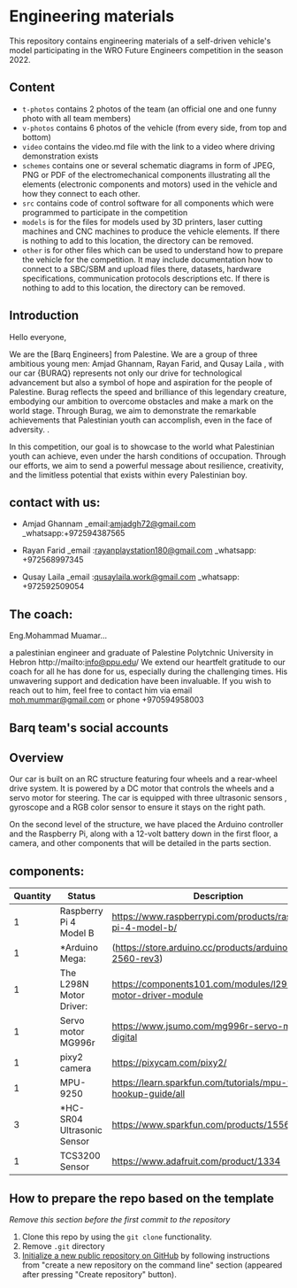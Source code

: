 Engineering materials
====

This repository contains engineering materials of a self-driven vehicle's model participating in the WRO Future Engineers competition in the season 2022.

## Content

* `t-photos` contains 2 photos of the team (an official one and one funny photo with all team members)
* `v-photos` contains 6 photos of the vehicle (from every side, from top and bottom)
* `video` contains the video.md file with the link to a video where driving demonstration exists
* `schemes` contains one or several schematic diagrams in form of JPEG, PNG or PDF of the electromechanical components illustrating all the elements (electronic components and motors) used in the vehicle and how they connect to each other.
* `src` contains code of control software for all components which were programmed to participate in the competition
* `models` is for the files for models used by 3D printers, laser cutting machines and CNC machines to produce the vehicle elements. If there is nothing to add to this location, the directory can be removed.
* `other` is for other files which can be used to understand how to prepare the vehicle for the competition. It may include documentation how to connect to a SBC/SBM and upload files there, datasets, hardware specifications, communication protocols descriptions etc. If there is nothing to add to this location, the directory can be removed.

## Introduction

Hello everyone,

We are the [Barq Engineers] from Palestine. We are a group of three ambitious young men: Amjad Ghannam, Rayan Farid, and Qusay Laila , with our car {BURAQ} represents not only our drive for technological advancement but also a symbol of hope and aspiration for the people of Palestine. Burag reflects the speed and brilliance of this legendary creature, embodying our ambition to overcome obstacles and make a mark on the world stage. Through Burag, we aim to demonstrate the remarkable achievements that Palestinian youth can accomplish, even in the face of adversity. .

In this competition, our goal is to showcase to the world what Palestinian youth can achieve, even under the harsh conditions of occupation. Through our efforts, we aim to send a powerful message about resilience, creativity, and the limitless potential that exists within every Palestinian boy.

## contact with us:
* Amjad Ghannam _email:amjadgh72@gmail.com
                _whatsapp:+972594387565

* Rayan Farid _email :rayanplaystation180@gmail.com
              _whatsapp: +972568997345

* Qusay Laila _email :qusaylaila.work@gmail.com
             _whatsapp: +972592509054

## The coach:
Eng.Mohammad Muamar...

a palestinian engineer and graduate of Palestine Polytchnic University in Hebron http://mailto:info@ppu.edu/ We extend our heartfelt gratitude to our coach for all he has done for us, especially during the challenging times. His unwavering support and dedication have been invaluable. If you wish to reach out to him, feel free to contact him via email moh.mummar@gmail.com or phone +970594958003

## Barq team's social accounts

## Overview
Our car is built on an RC structure featuring four wheels and a rear-wheel drive system. It is powered by a DC motor that controls the wheels and a servo motor for steering. The car is equipped with three ultrasonic sensors , gyroscope and a RGB color sensor to ensure it stays on the right path.

On the second level of the structure, we have placed the Arduino controller and the Raspberry Pi, along with a 12-volt battery down in the first floor, a camera, and other components that will be detailed in the parts section.


## components:
| Quantity | Status                             | Description                                                                                                                                             |
| ---------| ---------------------------------- | --------------------------------------------------------------------------------------------------------------------------------------------------------|
| 1        | Raspberry Pi 4 Model B             |https://www.raspberrypi.com/products/raspberry-pi-4-model-b/                   |
| 1        | *Arduino Mega:          | (https://store.arduino.cc/products/arduino-mega-2560-rev3)            |
| 1        | The L298N Motor Driver:                     | https://components101.com/modules/l293n-motor-driver-module                         |
| 1       | Servo motor MG996r          |https://www.jsumo.com/mg996r-servo-motor-digital |
| 1 | pixy2 camera| https://pixycam.com/pixy2/   |
| 1      | MPU-9250       |https://learn.sparkfun.com/tutorials/mpu-9250-hookup-guide/all         |
| 3        | *HC-SR04 Ultrasonic Sensor  | https://www.sparkfun.com/products/15569 |
|1      | TCS3200 Sensor        | https://www.adafruit.com/product/1334   |

## How to prepare the repo based on the template

_Remove this section before the first commit to the repository_

1. Clone this repo by using the `git clone` functionality.
2. Remove `.git` directory
3. [Initialize a new public repository on GitHub](https://github.com/new) by following instructions from "create a new repository on the command line" section (appeared after pressing "Create repository" button).
